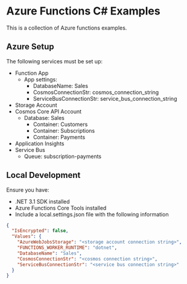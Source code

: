 # Azure Functions C# Examples
This is a collection of Azure functions examples.

## Azure Setup
The following services must be set up:
* Function App
  * App settings:
    * DatabaseName: Sales
    * CosmosConnectionStr: cosmos_connection_string
    * ServiceBusConnectionStr: service_bus_connection_string
* Storage Account
* Cosmos Core API Account
  * Database: Sales
    * Container: Customers
    * Container: Subscriptions
    * Container: Payments
* Application Insights
* Service Bus
  * Queue: subscription-payments



## Local Development
Ensure you have:
* .NET 3.1 SDK installed
* Azure Functions Core Tools installed
* Include a local.settings.json file with the following information
```json
{
  "IsEncrypted": false,
  "Values": {
    "AzureWebJobsStorage": "<storage account connection string>",
    "FUNCTIONS_WORKER_RUNTIME": "dotnet",
    "DatabaseName": "Sales",
    "CosmosConnectionStr": "<cosmos connection string>",
    "ServiceBusConnectionStr": "<service bus connection string>"
  }
}
```